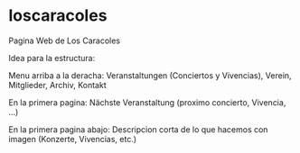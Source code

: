 # loscaracoles
Pagina Web de Los Caracoles

Idea para la estructura:

Menu arriba a la deracha: Veranstaltungen (Conciertos y Vivencias), Verein, Mitglieder, Archiv, Kontakt

En la primera pagina: Nächste Veranstaltung (proximo concierto, Vivencia, ...)

En la primera pagina abajo: Descripcion corta de lo que hacemos con imagen (Konzerte, Vivencias, etc.)
